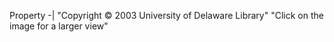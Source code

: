 ﻿Property
-|
"Copyright 
            © 2003 University of Delaware Library"
"Click on the image for 
      a larger view"